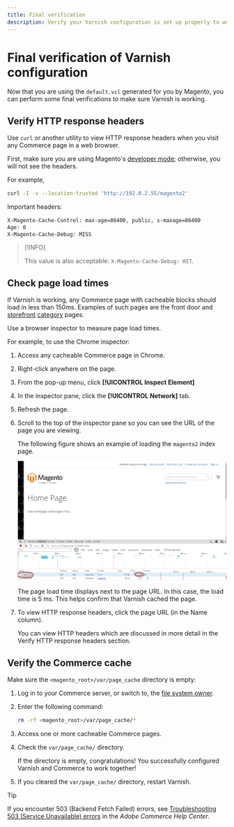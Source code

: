 ```yaml
---
title: Final verification
description: Verify your Varnish configuration is set up properly to work with the Adobe Commerce application.
---
```


# Final verification of Varnish configuration

Now that you are using the `default.vcl` generated for you by Magento, you can perform some final verifications to make sure Varnish is working.

## Verify HTTP response headers

Use `curl` or another utility to view HTTP response headers when you visit any Commerce page in a web browser.

First, make sure you are using Magento's [developer mode](../cli/set-mode.md#change-to-developer-mode); otherwise, you will not see the headers.

For example,

```bash
curl -I -v --location-trusted 'http://192.0.2.55/magento2'
```

Important headers:

```terminal
X-Magento-Cache-Control: max-age=86400, public, s-maxage=86400
Age: 0
X-Magento-Cache-Debug: MISS
```

>[!INFO]
>
>This value is also acceptable: `X-Magento-Cache-Debug: HIT`.

## Check page load times

If Varnish is working, any Commerce page with cacheable blocks should load in less than 150ms. Examples of such pages are the front door and [storefront](https://glossary.magento.com/storefront) [category](https://glossary.magento.com/category) pages.

Use a browser inspector to measure page load times.

For example, to use the Chrome inspector:

1. Access any cacheable Commerce page in Chrome.
1. Right-click anywhere on the page.
1. From the pop-up menu, click **[!UICONTROL Inspect Element]**
1. In the inspector pane, click the **[!UICONTROL Network]** tab.
1. Refresh the page.
1. Scroll to the top of the inspector pane so you can see the URL of the page you are viewing.

   The following figure shows an example of loading the `magento2` index page.

   ![Click the page you are viewing](../../assets/configuration/varnish-inspector.png)

   The page load time displays next to the page URL. In this case, the load time is 5 ms. This helps confirm that Varnish cached the page.

1. To view HTTP response headers, click the page URL (in the Name column).

   You can view HTTP headers which are discussed in more detail in the Verify HTTP response headers section.

## Verify the Commerce cache

Make sure the `<magento_root>/var/page_cache` directory is empty:

1. Log in to your Commerce server, or switch to, the [file system owner](https://glossary.magento.com/magento-file-system-owner).
1. Enter the following command:

   ```bash
   rm -rf <magento_root>/var/page_cache/*
   ```

1. Access one or more cacheable Commerce pages.
1. Check the `var/page_cache/` directory.

   If the directory is empty, congratulations! You successfully configured Varnish and Commerce to work together!

1. If you cleared the `var/page_cache/` directory, restart Varnish.

>[!TIP]
>
>If you encounter 503 (Backend Fetch Failed) errors, see [Troubleshooting 503 (Service Unavailable) errors](https://support.magento.com/hc/en-us/articles/360034631211) in the _Adobe Commerce Help Center_.
